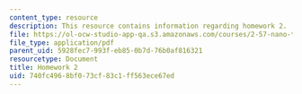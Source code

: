 ```yaml
---
content_type: resource
description: This resource contains information regarding homework 2.
file: https://ol-ocw-studio-app-qa.s3.amazonaws.com/courses/2-57-nano-to-macro-transport-processes-spring-2012/740fc4968bf073cf83c1ff563ece67ed_MIT2_57S12_hw_2.pdf
file_type: application/pdf
parent_uid: 5928fec7-993f-eb85-0b7d-76b0af816321
resourcetype: Document
title: Homework 2
uid: 740fc496-8bf0-73cf-83c1-ff563ece67ed
---
```

